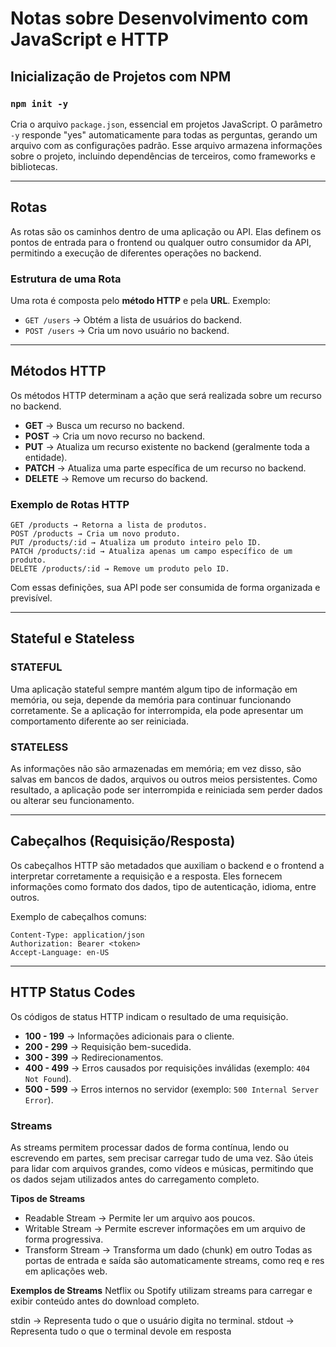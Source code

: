 # Notas sobre Desenvolvimento com JavaScript e HTTP

## Inicialização de Projetos com NPM

### `npm init -y`
Cria o arquivo `package.json`, essencial em projetos JavaScript. O parâmetro `-y` responde "yes" automaticamente para todas as perguntas, gerando um arquivo com as configurações padrão. Esse arquivo armazena informações sobre o projeto, incluindo dependências de terceiros, como frameworks e bibliotecas.

---

## Rotas

As rotas são os caminhos dentro de uma aplicação ou API. Elas definem os pontos de entrada para o frontend ou qualquer outro consumidor da API, permitindo a execução de diferentes operações no backend.

### Estrutura de uma Rota
Uma rota é composta pelo **método HTTP** e pela **URL**. Exemplo:
- `GET /users` → Obtém a lista de usuários do backend.
- `POST /users` → Cria um novo usuário no backend.

---

## Métodos HTTP
Os métodos HTTP determinam a ação que será realizada sobre um recurso no backend.

- **GET** → Busca um recurso no backend.
- **POST** → Cria um novo recurso no backend.
- **PUT** → Atualiza um recurso existente no backend (geralmente toda a entidade).
- **PATCH** → Atualiza uma parte específica de um recurso no backend.
- **DELETE** → Remove um recurso do backend.

### Exemplo de Rotas HTTP
```plaintext
GET /products → Retorna a lista de produtos.
POST /products → Cria um novo produto.
PUT /products/:id → Atualiza um produto inteiro pelo ID.
PATCH /products/:id → Atualiza apenas um campo específico de um produto.
DELETE /products/:id → Remove um produto pelo ID.
```

Com essas definições, sua API pode ser consumida de forma organizada e previsível.

---

## Stateful e Stateless

### **STATEFUL**
Uma aplicação stateful sempre mantém algum tipo de informação em memória, ou seja, depende da memória para continuar funcionando corretamente. Se a aplicação for interrompida, ela pode apresentar um comportamento diferente ao ser reiniciada.

### **STATELESS**
As informações não são armazenadas em memória; em vez disso, são salvas em bancos de dados, arquivos ou outros meios persistentes. Como resultado, a aplicação pode ser interrompida e reiniciada sem perder dados ou alterar seu funcionamento.

---

## Cabeçalhos (Requisição/Resposta)
Os cabeçalhos HTTP são metadados que auxiliam o backend e o frontend a interpretar corretamente a requisição e a resposta. Eles fornecem informações como formato dos dados, tipo de autenticação, idioma, entre outros.

Exemplo de cabeçalhos comuns:
```plaintext
Content-Type: application/json
Authorization: Bearer <token>
Accept-Language: en-US
```

---

## HTTP Status Codes
Os códigos de status HTTP indicam o resultado de uma requisição.

- **100 - 199** → Informações adicionais para o cliente.
- **200 - 299** → Requisição bem-sucedida.
- **300 - 399** → Redirecionamentos.
- **400 - 499** → Erros causados por requisições inválidas (exemplo: `404 Not Found`).
- **500 - 599** → Erros internos no servidor (exemplo: `500 Internal Server Error`).

### Streams
As streams permitem processar dados de forma contínua, lendo ou escrevendo em partes, sem precisar carregar tudo de uma vez. São úteis para lidar com arquivos grandes, como vídeos e músicas, permitindo que os dados sejam utilizados antes do carregamento completo.

**Tipos de Streams**

- Readable Stream → Permite ler um arquivo aos poucos.
- Writable Stream → Permite escrever informações em um arquivo de forma progressiva.
- Transform Stream → Transforma um dado (chunk) em outro
Todas as portas de entrada e saída são automaticamente streams, como req e res em aplicações web.

**Exemplos de Streams**
Netflix ou Spotify utilizam streams para carregar e exibir conteúdo antes do download completo.

stdin → Representa tudo o que o usuário digita no terminal.
stdout → Representa tudo o que o terminal devole em resposta